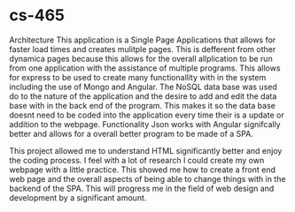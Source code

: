 # cs-465
Architecture
  This application is a Single Page Applications that allows for faster load times and creates mulitple pages. This is defferent from other dynamica pages because this allows for the overall allplication to be run from one application with the assistance of multiple programs. This allows for express to be used to create many functionallity with in the system including the use of Mongo and Angular. 
  The NoSQL data base was used do to the nature of the application and the desire to add and edit the data base with in the back end of the program. This makes it so the data base doesnt need to be coded into the application every time their is a update or addition to the webpage.
Functionality
  Json works with Angular signifcally better and allows for a overall better program to be made of a SPA. 
  
  This project allowed me to understand HTML significantly better and enjoy the coding process. I feel with a lot of research I could create my own webpage with a little practice. This showed me how to create a front end web page and the overall aspects of being able to change things with in the backend of the SPA. This will progress me in the field of web design and development by a significant amount. 
